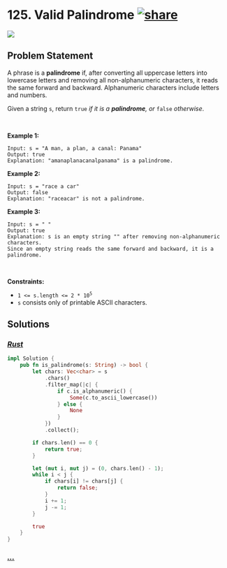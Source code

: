 # 125. Valid Palindrome [![share]](https://leetcode.com/problems/valid-palindrome/)

![][easy]

## Problem Statement

<p>A phrase is a <strong>palindrome</strong> if, after converting all uppercase letters into lowercase letters and removing all non-alphanumeric characters, it reads the same forward and backward. Alphanumeric characters include letters and numbers.</p>
<p>Given a string <code>s</code>, return <code>true</code><em> if it is a <strong>palindrome</strong>, or </em><code>false</code><em> otherwise</em>.</p>
<p> </p>
<p><strong class="example">Example 1:</strong></p>

```
Input: s = "A man, a plan, a canal: Panama"
Output: true
Explanation: "amanaplanacanalpanama" is a palindrome.
```

<p><strong class="example">Example 2:</strong></p>

```
Input: s = "race a car"
Output: false
Explanation: "raceacar" is not a palindrome.
```

<p><strong class="example">Example 3:</strong></p>

```
Input: s = " "
Output: true
Explanation: s is an empty string "" after removing non-alphanumeric characters.
Since an empty string reads the same forward and backward, it is a palindrome.
```

<p> </p>
<p><strong>Constraints:</strong></p>
<ul>
<li><code>1 &lt;= s.length &lt;= 2 * 10<sup>5</sup></code></li>
<li><code>s</code> consists only of printable ASCII characters.</li>
</ul>

## Solutions

### [_Rust_](valid_palindrome.rs)

```rs [Rust]
impl Solution {
    pub fn is_palindrome(s: String) -> bool {
        let chars: Vec<char> = s
            .chars()
            .filter_map(|c| {
                if c.is_alphanumeric() {
                    Some(c.to_ascii_lowercase())
                } else {
                    None
                }
            })
            .collect();

        if chars.len() == 0 {
            return true;
        }

        let (mut i, mut j) = (0, chars.len() - 1);
        while i < j {
            if chars[i] != chars[j] {
                return false;
            }
            i += 1;
            j -= 1;
        }

        true
    }
}

```

### [_..._]()

```

```

<!----------------------------------{ link }--------------------------------->

[share]: https://graph.org/file/3ea5234dda646b71c574a.png
[easy]: https://img.shields.io/badge/Difficulty-Easy-bright.svg
[medium]: https://img.shields.io/badge/Difficulty-Medium-yellow.svg
[hard]: https://img.shields.io/badge/Difficulty-Hard-red.svg
